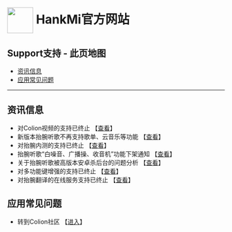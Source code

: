 # [<img src="favicon.ico" width="60" height="60" align="center" />](https://www.hankmi.com) HankMi官方网站

## Support支持 - 此页地图
* [资讯信息](#资讯信息)
* [应用常见问题](#应用常见问题)  

***

## 资讯信息
* 对Colion视频的支持已终止 【[查看](support/Offline_Mobilemedia.md)】  
* 新版本抬腕听歌不再支持歌单、云音乐等功能 【[查看](support/Wearmusic_220918.md)】  
* 对抬腕内测的支持已终止 【[查看](support/Offline_Wearbeta.md)】
* 抬腕听歌“白噪音、广播操、收音机”功能下架通知 【[查看](support/Offline_White_noise.md)】  
* 关于抬腕听歌被高版本安卓杀后台的问题分析 【[查看](support/killed_WearMusic.md)】  
* 对多功能键增强的支持已终止 【[查看](support/Offline_Launcher.md)】  
* 对抬腕翻译的在线服务支持已终止 【[查看](support/Offline_Translate.md)】  

## 应用常见问题
* 转到Colion社区 【[进入](https://support.qq.com/products/350783/faqs-more)】
